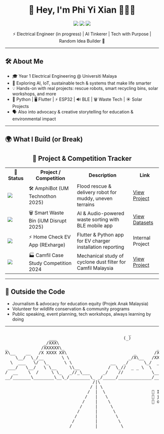 <h1 align="center">🌿 Hey, I'm Phi Yi Xian 👩🏻‍💻</h1>

<p align="center">
  <a href="https://github.com/phiyixian"><img src="https://img.shields.io/badge/GitHub-181717?style=for-the-badge&logo=github&logoColor=white"/></a>
  <a href="https://www.linkedin.com/in/phi-yi-xian-0160781b9/"><img src="https://img.shields.io/badge/LinkedIn-0A66C2?style=for-the-badge&logo=linkedin&logoColor=white"/></a>
  <a href="mailto:priverco5614@gmail.com"><img src="https://img.shields.io/badge/Email-D14836?style=for-the-badge&logo=gmail&logoColor=white"/></a>
</p>

<p align="center">
⚡ Electrical Engineer (in progress) | AI Tinkerer | Tech with Purpose | Random Idea Builder 🚀
</p>

---

## 🛠️ About Me

- 🎓 Year 1 Electrical Engineering @ Universiti Malaya  
- 🧠 Exploring AI, IoT, sustainable tech & systems that make life smarter  
- 💡 Hands-on with real projects: rescue robots, smart recycling bins, solar workshops, and more  
- 🐍 Python | 🖥️ Flutter | ⚡ ESP32 | 🔊 BLE | 🗑️ Waste Tech | ☀️ Solar Projects  
- 🗣️ Also into advocacy & creative storytelling for education & environmental impact  

---

## 🌍 What I Build (or Break)  
<h2 align="center">🚀 Project & Competition Tracker</h2>

<table>
  <tr>
    <th>🏅 Status</th>
    <th>Project / Competition</th>
    <th>Description</th>
    <th>Link</th>
  </tr>
  
  <tr>
    <td><img src="https://img.shields.io/badge/2nd%20Runner%20Up-blue?style=flat-square"/></td>
    <td>🛠️ AmphiBot (UM Technothon 2025)</td>
    <td>Flood rescue & delivery robot for muddy, uneven terrains</td>
    <td><a href="https://github.com/phiyixian/amphibot">View Project</a></td>
  </tr>
  
  <tr>
    <td><img src="https://img.shields.io/badge/Special%20Mention-ffcc00?style=flat-square"/></td>
    <td>🗑️ Smart Waste Bin (iUM Disrupt 2025)</td>
    <td>AI & Audio-powered waste sorting with BLE mobile app</td>
    <td><a href="https://github.com/phiyixian/smart_waste_bin_data_samples/tree/main/dataset">View Datasets</a></td>
  </tr>

  <tr>
    <td><img src="https://img.shields.io/badge/Intern%20Project-grey?style=flat-square"/></td>
    <td>⚡ Home Check EV App (RExharge)</td>
    <td>Flutter & Python app for EV charger installation reporting</td>
    <td>Internal Project</td>
  </tr>

  <tr>
    <td><img src="https://img.shields.io/badge/Champion-44cc11?style=flat-square"/></td>
    <td>🏭 Camfil Case Study Competition 2024</td>
    <td>Mechanical study of cyclone dust filter for Camfil Malaysia</td>
    <td><a href="Ask Camfil Malaysia">View Project</a></td>
  </tr>

</table>



---

## 🎯 Outside the Code  

- Journalism & advocacy for education equity (Projek Anak Malaysia)  
- Volunteer for wildlife conservation & community programs  
- Public speaking, event planning, tech workshops, always learning by doing  



---

<p align="center">
  <pre>
                                                _
                 ___                          (_)
               _/XXX\
_             /XXXXXX\_                                    __
X\__    __   /X XXXX XX\                          _       /XX\__      ___
    \__/  \_/__       \ \                       _/X\__   /XX XXX\____/XXX\
  \  ___   \/  \_      \ \               __   _/      \_/  _/  -   __  -  \__/
 ___/   \__/   \ \__     \\__           /  \_//  _ _ \  \     __  /  \____//
/  __    \  /     \ \_   _//_\___     _/    //           \___/  \/     __/
__/_______\________\__\_/________\_ _/_____/_____________/_______\____/_______
                                  /|\                    
                                 / | \                   
                                /  |  \                  🌟 It's a long
                               /   |   \                 🌟 journey ahead...
                              /    |    \                🌟 one line of code at a time.
                             /     |     \
                            /      |      \
                           /       |       \
                          /        |        \
                         /         |         \

  </pre>
</p>

